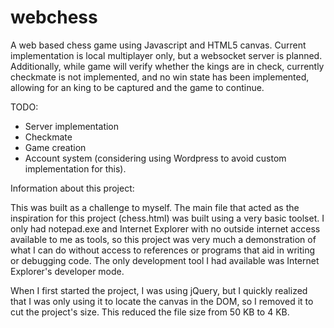 # webchess
A web based chess game using Javascript and HTML5 canvas.
Current implementation is local multiplayer only, but a websocket server is planned.
Additionally, while game will verify whether the kings are in check, currently checkmate is not implemented, and no win state has been implemented, allowing for an king to be captured and the game to continue.

TODO:
* Server implementation
* Checkmate
* Game creation
* Account system (considering using Wordpress to avoid custom implementation for this).


Information about this project:

This was built as a challenge to myself.  The main file that acted as the inspiration for this project (chess.html) was built using a very basic toolset.  I only had notepad.exe and Internet Explorer with no outside internet access available to me as tools, so this project was very much a demonstration of what I can do without access to references or programs that aid in writing or debugging code.  The only development tool I had available was Internet Explorer's developer mode.

When I first started the project, I was using jQuery, but I quickly realized that I was only using it to locate the canvas in the DOM, so I removed it to cut the project's size.  This reduced the file size from 50 KB to 4 KB.
